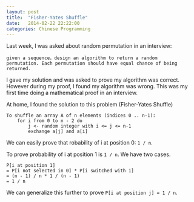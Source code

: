 ```yaml
---
layout: post
title:  "Fisher-Yates Shuffle"
date:   2014-02-22 22:22:00
categories: Chinese Programming
---
```


Last week, I was asked about random permutation in an interview:

```
given a sequence，design an algorithm to return a random
permutation. Each permutation should have equal chance of being returned.
```

I gave my solution and was asked to prove my algorithm was correct. However during my proof, I found my algorithm was wrong. This was my first time doing a mathematical proof in an interview.

At home, I found the solution to this problem (Fisher-Yates Shuffle)

```
To shuffle an array A of n elements (indices 0 .. n-1):
    for i from 0 to n - 2 do
        j <- random integer with i <= j <= n-1
        exchange a[j] and a[i]
```

We can easily prove that robability of i at position 0: `1 / n`.

To prove probability of i at position 1 is `1 / n`. We have two cases.

```
P[i at position 1]
= P[i not selected in 0] * P[i switched with 1]
= (n - 1) / n * 1 / (n - 1)
= 1 / n
```

We can generalize this further to prove `P[i at position j] = 1 / n`.
